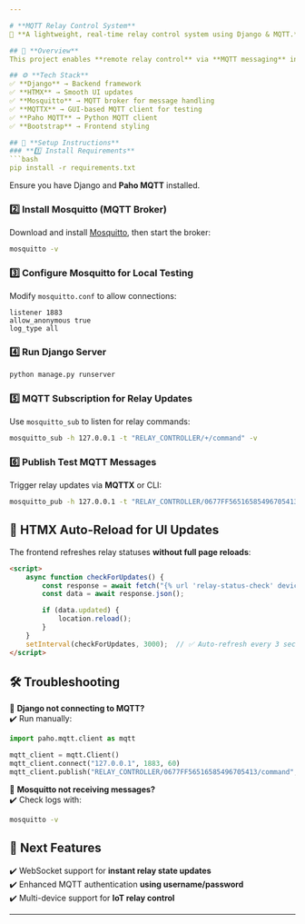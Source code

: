 ```yaml
---

# **MQTT Relay Control System**
🚀 **A lightweight, real-time relay control system using Django & MQTT.**

## 📌 **Overview**
This project enables **remote relay control** via **MQTT messaging** in **Django**. It utilizes **Mosquitto (MQTT broker)** and **MQTTX (GUI client)** for testing, while Django serves as the backend logic to process commands and update relay states dynamically.

## ⚙️ **Tech Stack**
✅ **Django** → Backend framework  
✅ **HTMX** → Smooth UI updates  
✅ **Mosquitto** → MQTT broker for message handling  
✅ **MQTTX** → GUI-based MQTT client for testing  
✅ **Paho MQTT** → Python MQTT client  
✅ **Bootstrap** → Frontend styling  

## 🚀 **Setup Instructions**
### **1️⃣ Install Requirements**
```bash
pip install -r requirements.txt
```
Ensure you have Django and **Paho MQTT** installed.

### **2️⃣ Install Mosquitto (MQTT Broker)**
Download and install [Mosquitto](https://mosquitto.org/download/), then start the broker:
```bash
mosquitto -v
```

### **3️⃣ Configure Mosquitto for Local Testing**
Modify `mosquitto.conf` to allow connections:
```text
listener 1883
allow_anonymous true
log_type all
```

### **4️⃣ Run Django Server**
```bash
python manage.py runserver
```

### **5️⃣ MQTT Subscription for Relay Updates**
Use `mosquitto_sub` to listen for relay commands:
```bash
mosquitto_sub -h 127.0.0.1 -t "RELAY_CONTROLLER/+/command" -v
```

### **6️⃣ Publish Test MQTT Messages**
Trigger relay updates via **MQTTX** or CLI:
```bash
mosquitto_pub -h 127.0.0.1 -t "RELAY_CONTROLLER/0677FF56516585496705413/command" -m '{"channel_2": "ON"}'
```

## 🎨 **HTMX Auto-Reload for UI Updates**
The frontend refreshes relay statuses **without full page reloads**:
```html
<script>
    async function checkForUpdates() {
        const response = await fetch("{% url 'relay-status-check' device.id %}");
        const data = await response.json();

        if (data.updated) {
            location.reload();
        }
    }
    setInterval(checkForUpdates, 3000);  // ✅ Auto-refresh every 3 seconds
</script>
```

## 🛠 **Troubleshooting**
🔹 **Django not connecting to MQTT?**  
✔️ Run manually:
```python
import paho.mqtt.client as mqtt

mqtt_client = mqtt.Client()
mqtt_client.connect("127.0.0.1", 1883, 60)
mqtt_client.publish("RELAY_CONTROLLER/0677FF56516585496705413/command", '{"channel_2": "ON"}')
```
🔹 **Mosquitto not receiving messages?**  
✔️ Check logs with:
```bash
mosquitto -v
```

## 🎯 **Next Features**
✔️ WebSocket support for **instant relay state updates**  
✔️ Enhanced MQTT authentication **using username/password**  
✔️ Multi-device support for **IoT relay control**  

---
```

